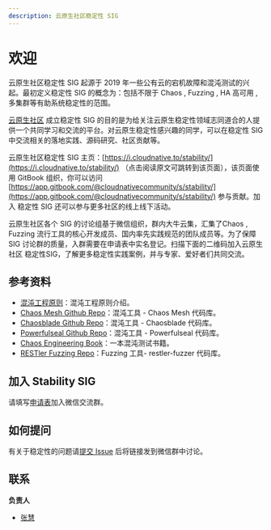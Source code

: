 ```yaml
---
description: 云原生社区稳定性 SIG
---
```


# 欢迎

云原生社区稳定性 SIG 起源于 2019 年一些公有云的宕机故障和混沌测试的兴起。最初定义稳定性 SIG 的概念为：包括不限于 Chaos , Fuzzing , HA 高可用 , 多集群等有助系统稳定性的范围。

[云原生社区](https://cloudnative.to/) 成立稳定性 SIG 的目的是为给关注云原生稳定性领域志同道合的人提供一个共同学习和交流的平台。对云原生稳定性感兴趣的同学，可以在稳定性 SIG 中交流相关的落地实践、源码研究、社区贡献等。

云原生社区稳定性 SIG 主页：[https://i.cloudnative.to/stability/](https://i.cloudnative.to/stability/) （点击阅读原文可跳转到该页面），该页面使用 GitBook 组织，你可以访问 [https://app.gitbook.com/@cloudnativecommunity/s/stability/](https://app.gitbook.com/@cloudnativecommunity/s/stability/)  参与贡献。加入 稳定性 SIG 还可以参与更多社区的线上线下活动。

云原生社区各个 SIG 的讨论组基于微信组织，群内大牛云集，汇集了Chaos , Fuzzing 流行工具的核心开发成员、国内率先实践规范的团队成员等。为了保障 SIG 讨论群的质量，入群需要在申请表中实名登记。扫描下面的二维码加入云原生社区 稳定性SIG，了解更多稳定性实践案例，并与专家、爱好者们共同交流。

## 参考资料

* [混沌工程原则](https://principlesofchaos.org/)：混沌工程原则介绍。
* [Chaos Mesh Github Repo](https://github.com/chaos-mesh/chaos-mesh)：混沌工具 - Chaos Mesh 代码库。
* [Chaosblade Github Repo](https://github.com/chaosblade-io/chaosblade)：混沌工具 - Chaosblade 代码库。
* [Powerfulseal Github Repo](https://github.com/powerfulseal/powerfulseal)：混沌工具 - Powerfulseal 代码库。
* [Chaos Engineering Book](https://github.com/seeker89/chaos-engineering-book)：一本混沌测试书籍。
* [RESTler Fuzzing Repo](https://github.com/microsoft/restler-fuzzer)：Fuzzing 工具- restler-fuzzer 代码库。

## 加入 Stability SIG

请填写[申请表](https://wj.qq.com/s2/7666924/93eb/)加入微信交流群。

## 如何提问

有关于稳定性的问题请[提交 Issue](https://github.com/cloudnativeto/sig-stability/issues/new) 后将链接发到微信群中讨论。

## 联系

**负责人**

* [张慧](https://github.com/zhanghuidinah)

